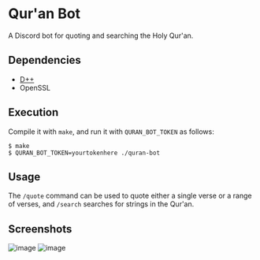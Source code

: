 # Qur'an Bot
A Discord bot for quoting and searching the Holy Qur'an.

## Dependencies
- [D++](https://dpp.dev/)
- OpenSSL

## Execution
Compile it with `make`, and run it with `QURAN_BOT_TOKEN` as follows:
```
$ make
$ QURAN_BOT_TOKEN=yourtokenhere ./quran-bot
```

## Usage
The `/quote` command can be used to quote either a single verse or a range of verses, and `/search` searches for strings in the Qur'an.

## Screenshots
![image](https://github.com/user-attachments/assets/d21d7c3e-fe9e-4be7-a009-31136302da19)
![image](https://github.com/user-attachments/assets/f7b6c11f-7366-4a02-a8f7-bf99aeda3db8)


